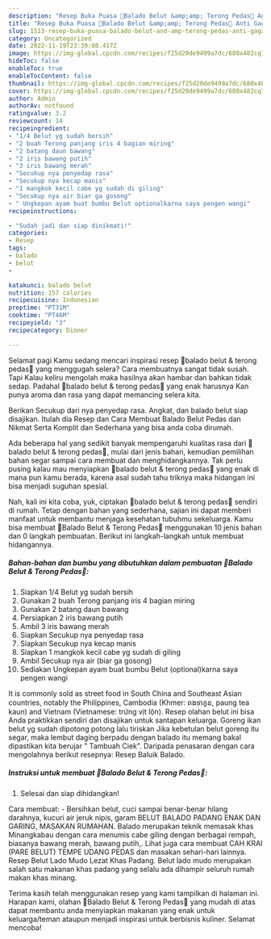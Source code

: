 ```yaml
---
description: "Resep Buka Puasa 🍲Balado Belut &amp;amp; Terong Pedas🍲 Anti Gagal"
title: "Resep Buka Puasa 🍲Balado Belut &amp;amp; Terong Pedas🍲 Anti Gagal"
slug: 1513-resep-buka-puasa-balado-belut-and-amp-terong-pedas-anti-gagal
category: Uncategorized
date: 2022-11-19T23:39:08.417Z
image: https://img-global.cpcdn.com/recipes/f25d20de9499a7dc/680x482cq70/balado-belut-terong-pedas-foto-resep-utama.jpg
hideToc: false
enableToc: true
enableTocContent: false
thumbnail: https://img-global.cpcdn.com/recipes/f25d20de9499a7dc/680x482cq70/balado-belut-terong-pedas-foto-resep-utama.jpg
cover: https://img-global.cpcdn.com/recipes/f25d20de9499a7dc/680x482cq70/balado-belut-terong-pedas-foto-resep-utama.jpg
author: Admin
authorAv: notfound
ratingvalue: 3.2
reviewcount: 14
recipeingredient:
- "1/4 Belut yg sudah bersih"
- "2 buah Terong panjang iris 4 bagian miring"
- "2 batang daun bawang"
- "2 iris bawang putih"
- "3 iris bawang merah"
- "Secukup nya penyedap rasa"
- "Secukup nya kecap manis"
- "1 mangkok kecil cabe yg sudah di giling"
- "Secukup nya air biar ga gosong"
- " Ungkepan ayam buat bumbu Belut optionalkarna saya pengen wangi"
recipeinstructions:

- "Sudah jadi dan siap dinikmati!"
categories:
- Resep
tags:
- balado
- belut
- 

katakunci: balado belut  
nutrition: 157 calories
recipecuisine: Indonesian
preptime: "PT31M"
cooktime: "PT46M"
recipeyield: "3"
recipecategory: Dinner

---
```



Selamat pagi Kamu sedang mencari inspirasi resep 🍲balado belut &amp; terong pedas🍲 yang menggugah selera? Cara membuatnya sangat tidak susah. Tapi Kalau keliru mengolah maka hasilnya akan hambar dan bahkan tidak sedap. Padahal 🍲balado belut &amp; terong pedas🍲 yang enak harusnya Kan punya aroma dan rasa yang dapat memancing selera kita.


Berikan Secukup dari nya penyedap rasa. Angkat, dan balado belut siap disajikan. Itulah dia Resep dan Cara Membuat Balado Belut Pedas dan Nikmat Serta Komplit dan Sederhana yang bisa anda coba dirumah.

Ada beberapa hal yang sedikit banyak mempengaruhi kualitas rasa dari 🍲balado belut &amp; terong pedas🍲, mulai dari jenis bahan, kemudian pemilihan bahan segar sampai cara membuat dan menghidangkannya. Tak perlu pusing kalau mau menyiapkan 🍲balado belut &amp; terong pedas🍲 yang enak di mana pun kamu berada, karena asal sudah tahu triknya maka hidangan ini bisa menjadi suguhan spesial.


Nah, kali ini kita coba, yuk, ciptakan 🍲balado belut &amp; terong pedas🍲 sendiri di rumah. Tetap dengan bahan yang sederhana, sajian ini dapat memberi manfaat untuk membantu menjaga kesehatan tubuhmu sekeluarga. Kamu bisa membuat 🍲Balado Belut &amp; Terong Pedas🍲 menggunakan 10 jenis bahan dan 0 langkah pembuatan. Berikut ini langkah-langkah untuk membuat hidangannya.

<!--inarticleads1-->

##### Bahan-bahan dan bumbu yang dibutuhkan dalam pembuatan 🍲Balado Belut &amp; Terong Pedas🍲:

1. Siapkan 1/4 Belut yg sudah bersih
1. Gunakan 2 buah Terong panjang iris 4 bagian miring
1. Gunakan 2 batang daun bawang
1. Persiapkan 2 iris bawang putih
1. Ambil 3 iris bawang merah
1. Siapkan Secukup nya penyedap rasa
1. Siapkan Secukup nya kecap manis
1. Siapkan 1 mangkok kecil cabe yg sudah di giling
1. Ambil Secukup nya air (biar ga gosong)
1. Sediakan  Ungkepan ayam buat bumbu Belut (optional)karna saya pengen wangi


It is commonly sold as street food in South China and Southeast Asian countries, notably the Philippines, Cambodia (Khmer: ពងទាកូន, paung tea kaun) and Vietnam (Vietnamese: trứng vịt lộn). Resep olahan belut ini bisa Anda praktikkan sendiri dan disajikan untuk santapan keluarga. Goreng ikan belut yg sudah dipotong potong lalu tiriskan Jika kebetulan belut goreng itu segar, maka lembut daging berpadu dengan balado itu memang bakal dipastikan kita berujar &#34; Tambuah Ciek&#34;. Daripada penasaran dengan cara mengolahnya berikut resepnya: Resep Baluik Balado. 

<!--inarticleads2-->

##### Instruksi untuk membuat 🍲Balado Belut &amp; Terong Pedas🍲:


1. Selesai dan siap dihidangkan!

Cara membuat: - Bersihkan belut, cuci sampai benar-benar hilang darahnya, kucuri air jeruk nipis, garam BELUT BALADO PADANG ENAK DAN GARING, MASAKAN RUMAHAN. Balado merupakan teknik memasak khas Minangkabau dengan cara menumis cabe giling dengan berbagai rempah, biasanya bawang merah, bawang putih,. Lihat juga cara membuat CAH KRAI (PARE BELUT) TEMPE UDANG PEDAS dan masakan sehari-hari lainnya. Resep Belut Lado Mudo Lezat Khas Padang. Belut lado mudo merupakan salah satu makanan khas padang yang selalu ada dihampir seluruh rumah makan khas minang. 

Terima kasih telah menggunakan resep yang kami tampilkan di halaman ini. Harapan kami, olahan 🍲Balado Belut &amp; Terong Pedas🍲 yang mudah di atas dapat membantu anda menyiapkan makanan yang enak untuk keluarga/teman ataupun menjadi inspirasi untuk berbisnis kuliner. Selamat mencoba!
